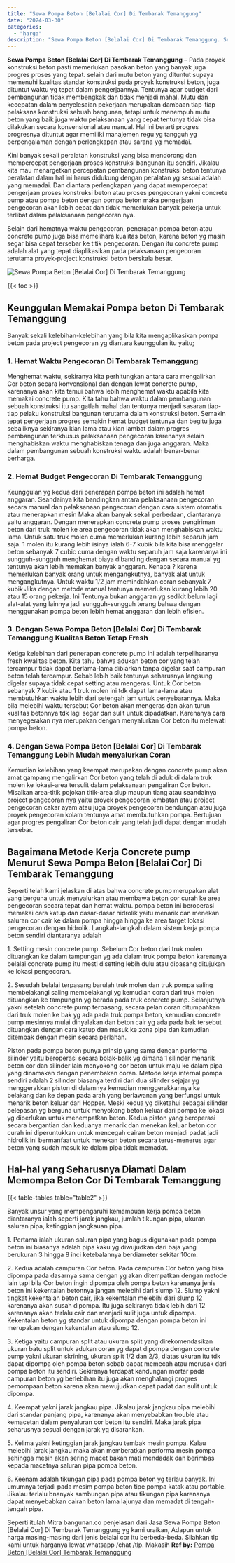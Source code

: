 ```yaml
---
title: "Sewa Pompa Beton [Belalai Cor] Di Tembarak Temanggung"
date: "2024-03-30"
categories: 
  - "harga"
description: "Sewa Pompa Beton [Belalai Cor] Di Tembarak Temanggung. Seperti itulah Mitra bangunan.co penjelasan dari Jasa Sewa Pompa Beton [Belalai Cor] Di Tembarak Tem..."
---
```


**Sewa Pompa Beton \[Belalai Cor\] Di Tembarak Temanggung** – Pada proyek konstruksi beton pasti memerlukan pasokan beton yang banyak juga progres proses yang tepat. selain dari mutu beton yang dituntut supaya memenuhi kualitas standar konstruksi pada proyek konstruksi beton, juga dituntut waktu yg tepat dalam pengerjaannya. Tentunya agar budget dari pembangunan tidak membengkak dan tidak menjadi mahal. Mutu dan kecepatan dalam penyelesaian pekerjaan merupakan dambaan tiap-tiap pelaksana konstruksi sebuah bangunan, tetapi untuk menempuh mutu beton yang baik juga waktu pelaksanaan yang cepat tentunya tidak bisa dilakukan secara konvensional atau manual. Hal ini berarti progres progresnya dituntut agar memiliki manajemen regu yg tangguh yg berpengalaman dengan perlengkapan atau sarana yg memadai.

Kini banyak sekali peralatan konstruksi yang bisa mendorong dan mempercepat pengerjaan proses konstruksi bangunan itu sendiri. Jikalau kita mau menargetkan percepatan pembangunan konstruksi beton tentunya peralatan dalam hal ini harus didukung dengan peralatan yg sesuai adalah yang memadai. Dan diantara perlengkapan yang dapat mempercepat pengerjaan proses konstruksi beton atau proses pengecoran yakni concrete pump atau pompa beton dengan pompa beton maka pengerjaan pengecoran akan lebih cepat dan tidak memerlukan banyak pekerja untuk terlibat dalam pelaksanaan pengecoran nya.

Selain dari hematnya waktu pengecoran, penerapan pompa beton atau concrete pump juga bisa memelihara kualitas beton, karena beton yg masih segar bisa cepat tersebar ke titik pengecoran. Dengan itu concrete pump adalah alat yang tepat diaplikasikan pada pelaksanaan pengecoran terutama proyek-project konstruksi beton berskala besar.

![Sewa Pompa Beton [Belalai Cor] Di Tembarak Temanggung](/images/sewa-concrete-pump-31.png)

{{< toc >}}

## Keunggulan Memakai Pompa beton Di Tembarak Temanggung

Banyak sekali kelebihan-kelebihan yang bila kita mengaplikasikan pompa beton pada project pengecoran yg diantara keunggulan itu yaitu;

### 1\. Hemat Waktu Pengecoran Di Tembarak Temanggung

Menghemat waktu, sekiranya kita perhitungkan antara cara mengalirkan Cor beton secara konvensional dan dengan lewat concrete pump, karenanya akan kita temui bahwa lebih menghemat waktu apabila kita memakai concrete pump. Kita tahu bahwa waktu dalam pembangunan sebuah konstruksi itu sangatlah mahal dan tentunya menjadi sasaran tiap-tiap pelaku konstruksi bangunan terutama dalam konstruksi beton. Semakin tepat pengerjaan progres semakin hemat budget tentunya dan begitu juga sebaliknya sekiranya kian lama atau kian lambat dalam progres pembangunan terkhusus pelaksanaan pengecoran karenanya selain menghabiskan waktu menghabiskan tenaga dan juga anggaran. Maka dalam pembangunan sebuah konstruksi waktu adalah benar-benar berharga.

### 2\. Hemat Budget Pengecoran Di Tembarak Temanggung

Keunggulan yg kedua dari penerapan pompa beton ini adalah hemat anggaran. Seandainya kita bandingkan antara pelaksanaan pengecoran secara manual dan pelaksanaan pengecoran dengan cara sistem otomatis atau menerapkan mesin Maka akan banyak sekali perbedaan, diantaranya yaitu anggaran. Dengan menerapkan concrete pump proses pengiriman beton dari truk molen ke area pengecoran tidak akan menghabiskan waktu lama. Untuk satu truk molen cuma memerlukan kurang lebih separuh jam saja. 1 molen itu kurang lebih isinya ialah 6-7 kubik bila kita bisa menggelar beton sebanyak 7 cubic cuma dengan waktu separuh jam saja karenanya ini sungguh-sungguh menghemat biaya dibanding dengan secara manual yg tentunya akan lebih memakan banyak anggaran. Kenapa ? karena memerlukan banyak orang untuk mengangkutnya, banyak alat untuk mengangkutnya. Untuk waktu 1/2 jam memindahkan coran sebanyak 7 kubik Jika dengan metode manual tentunya memerlukan kurang lebih 20 atau 15 orang pekerja. Ini Tentunya bukan anggaran yg sedikit belum lagi alat-alat yang lainnya jadi sungguh-sungguh terang bahwa dengan menggunakan pompa beton lebih hemat anggaran dan lebih efisien.

### 3\. Dengan Sewa Pompa Beton \[Belalai Cor\] Di Tembarak Temanggung Kualitas Beton Tetap Fresh

Ketiga kelebihan dari penerapan concrete pump ini adalah terpeliharanya fresh kwalitas beton. Kita tahu bahwa adukan beton cor yang telah tercampur tidak dapat berlama-lama dibiarkan tanpa digelar saat campuran beton telah tercampur. Sebab lebih baik tentunya seharusnya langsung digelar supaya tidak cepat setting atau mengeras. Untuk Cor beton sebanyak 7 kubik atau 1 truk molen ini tdk dapat lama-lama atau membutuhkan waktu lebih dari setengah jam untuk penyebarannya. Maka bila melebihi waktu tersebut Cor beton akan mengeras dan akan turun kualitas betonnya tdk lagi segar dan sulit untuk dipadatkan. Karenanya cara menyegerakan nya merupakan dengan menyalurkan Cor beton itu melewati pompa beton.

### 4\. Dengan Sewa Pompa Beton \[Belalai Cor\] Di Tembarak Temanggung Lebih Mudah menyalurkan Coran

Kemudian kelebihan yang keempat merupakan dengan concrete pump akan amat gampang mengalirkan Cor beton yang telah di aduk di dalam truk molen ke lokasi-area tersulit dalam pelaksanaan pengaliran Cor beton. Misalkan area-titik pojokan titik-area slup maupun tiang atau seandainya project pengecoran nya yaitu proyek pengecoran jembatan atau project pengecoran cakar ayam atau juga proyek pengecoran bendungan atau juga proyek pengecoran kolam tentunya amat membutuhkan pompa. Bertujuan agar progres pengaliran Cor beton cair yang telah jadi dapat dengan mudah tersebar.

## Bagaimana Metode Kerja Concrete pump Menurut Sewa Pompa Beton \[Belalai Cor\] Di Tembarak Temanggung

Seperti telah kami jelaskan di atas bahwa concrete pump merupakan alat yang berguna untuk menyalurkan atau membawa beton cor curah ke area pengecoran secara tepat dan hemat waktu. pompa beton ini beroperasi memakai cara katup dan dasar-dasar hidrolik yaitu menarik dan menekan saluran cor cair ke dalam pompa hingga hingga ke area target lokasi pengecoran dengan hidrolik. Langkah-langkah dalam sistem kerja pompa beton sendiri diantaranya adalah

1\. Setting mesin concrete pump. Sebelum Cor beton dari truk molen dituangkan ke dalam tampungan yg ada dalam truk pompa beton karenanya belalai concrete pump itu mesti disetting lebih dulu atau dipasang ditujukan ke lokasi pengecoran.

2\. Sesudah belalai terpasang barulah truk molen dan truk pompa saling membelakangi saling membelakangi yg kemudian coran dari truk molen dituangkan ke tampungan yg berada pada truk concrete pump. Selanjutnya yakni setelah concrete pump terpasang, secara pelan coran ditumpahkan dari truk molen ke bak yg ada pada truk pompa beton, kemudian concrete pump mesinnya mulai dinyalakan dan beton cair yg ada pada bak tersebut dituangkan dengan cara katup dan masuk ke zona pipa dan kemudian ditembak dengan mesin secara perlahan.

Piston pada pompa beton punya prinsip yang sama dengan performa silinder yaitu beroperasi secara bolak-balik yg dimana 1 silinder menarik beton cor dan silinder lain menyokong cor beton untuk maju ke dalam pipa yang dinamakan dengan penembakan coran. Metode kerja internal pompa sendiri adalah 2 silinder biasanya terdiri dari dua silinder sejajar yg menggerakkan piston di dalamnya kemudian menggerakkannya ke belakang dan ke depan pada arah yang berlawanan yang berfungsi untuk menarik beton keluar dari Hopper. Meski kedua yg diketahui sebagai silinder pelepasan yg berguna untuk menyokong beton keluar dari pompa ke lokasi yg diperlukan untuk menempatkan beton. Kedua piston yang beroperasi secara bergantian dan keduanya menarik dan menekan keluar beton cor curah ini diperuntukkan untuk mencegah cairan beton menjadi padat jadi hidrolik ini bermanfaat untuk menekan beton secara terus-menerus agar beton yang sudah masuk ke dalam pipa tidak memadat.

## Hal-hal yang Seharusnya Diamati Dalam Memompa Beton Cor Di Tembarak Temanggung

{{< table-tables table="table2" >}}

Banyak unsur yang mempengaruhi kemampuan kerja pompa beton diantaranya ialah seperti jarak jangkau, jumlah tikungan pipa, ukuran saluran pipa, ketinggian jangkauan pipa.

1\. Pertama ialah ukuran saluran pipa yang bagus digunakan pada pompa beton ini biasanya adalah pipa kaku yg diwujudkan dari baja yang berukuran 3 hingga 8 inci ketebalannya berdiameter sekitar 10cm.

2\. Kedua adalah campuran Cor beton. Pada campuran Cor beton yang bisa dipompa pada dasarnya sama dengan yg akan ditempatkan dengan metode lain tapi bila Cor beton ingin dipompa oleh pompa beton karenanya jenis beton ini kekentalan betonnya jangan melebihi dari slump 12. Slump yakni tingkat kekentalan beton cair, jika kekentalan melebihi dari slump 12 karenanya akan susah dipompa. Itu juga sekiranya tidak lebih dari 12 karenanya akan terlalu cair dan menjadi sulit juga untuk dipompa. Kekentalan beton yg standar untuk dipompa dengan pompa beton ini merupakan dengan kekentalan atau slump 12.

3\. Ketiga yaitu campuran split atau ukuran split yang direkomendasikan ukuran batu split untuk adukan coran yg dapat dipompa dengan concrete pump yakni ukuran skrining, ukuran split 1/2 dan 2/3, diatas ukuran itu tdk dapat dipompa oleh pompa beton sebab dapat memecah atau merusak dari pompa beton itu sendiri. Sekiranya terdapat kandungan mortar pada campuran beton yg berlebihan itu juga akan menghalangi progres pemompaan beton karena akan mewujudkan cepat padat dan sulit untuk dipompa.

4\. Keempat yakni jarak jangkau pipa. Jikalau jarak jangkau pipa melebihi dari standar panjang pipa, karenanya akan menyebabkan trouble atau kemacetan dalam penyaluran cor beton itu sendiri. Maka jarak pipa seharusnya sesuai dengan jarak yg disarankan.

5\. Kelima yakni ketinggian jarak jangkau tembak mesin pompa. Kalau melebihi jarak jangkau maka akan memberatkan performa mesin pompa sehingga mesin akan sering macet bakan mati mendadak dan berimbas kepada macetnya saluran pipa pompa beton.

6\. Keenam adalah tikungan pipa pada pompa beton yg terlau banyak. Ini umumnya terjadi pada mesim pompa beton tipe pompa katak atau portable. Jikalau terlalu bnanyak sambungan pipa atau tikungan pipa karenanya dapat menyebabkan cairan beton lama lajunya dan memadat di tengah-tengah pipa.

Seperti itulah Mitra bangunan.co penjelasan dari Jasa Sewa Pompa Beton \[Belalai Cor\] Di Tembarak Temanggung yg kami uraikan, Adapun untuk harga masing-masing dari jenis belalai cor itu berbeda-beda. Silahkan tlp kami untuk harganya lewat whatsapp /chat /tlp. Makasih
**Ref by:** [Pompa Beton [Belalai Cor] Tembarak Temanggung](https://id.wikipedia.org/wiki/Pompa)
